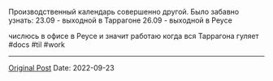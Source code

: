 Производственный календарь совершенно другой. Было забавно узнать:
23.09 - выходной в Таррагоне
26.09 - выходной в Реусе

числюсь в офисе в Реусе и значит работаю когда вся Таррагона гуляет #docs #til #work

---
[Original Post](https://t.me/lev2tarragona/223)
Date: 2022-09-23

